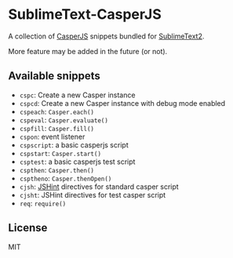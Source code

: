 SublimeText-CasperJS
====================

A collection of [CasperJS](http://casperjs.org/) snippets bundled for
[SublimeText2](http://sublimetext.com/2).

More feature may be added in the future (or not).

Available snippets
------------------

- `cspc`: Create a new Casper instance
- `cspcd`: Create a new Casper instance with debug mode enabled
- `cspeach`: `Casper.each()`
- `cspeval`: `Casper.evaluate()`
- `cspfill`: `Casper.fill()`
- `cspon`: event listener
- `cspscript`: a basic casperjs script
- `cspstart`: `Casper.start()`
- `csptest`: a basic casperjs test script
- `cspthen`: `Casper.then()`
- `csptheno`: `Casper.thenOpen()`
- `cjsh`: [JSHint](http://jshint.org/) directives for standard casper script
- `cjsht`: JSHint directives for test casper script
- `req`: `require()`

License
-------

MIT
